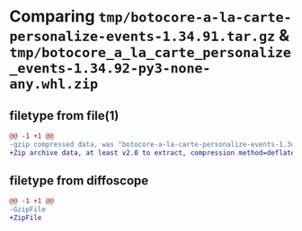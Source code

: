 # Comparing `tmp/botocore-a-la-carte-personalize-events-1.34.91.tar.gz` & `tmp/botocore_a_la_carte_personalize_events-1.34.92-py3-none-any.whl.zip`

## filetype from file(1)

```diff
@@ -1 +1 @@
-gzip compressed data, was "botocore-a-la-carte-personalize-events-1.34.91.tar", last modified: Thu Apr 25 01:03:42 2024, max compression
+Zip archive data, at least v2.0 to extract, compression method=deflate
```

## filetype from diffoscope

```diff
@@ -1 +1 @@
-GzipFile
+ZipFile
```


